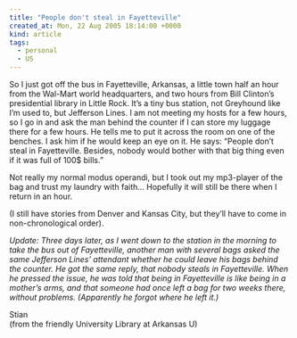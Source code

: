 ```yaml
---
title: "People don't steal in Fayetteville"
created_at: Mon, 22 Aug 2005 18:14:00 +0000
kind: article
tags:
  - personal
  - US
---
```


So I just got off the bus in Fayetteville, Arkansas, a little town half
an hour from the Wal-Mart world headquarters, and two hours from Bill
Clinton’s presidential library in Little Rock. It’s a tiny bus station,
not Greyhound like I’m used to, but Jefferson Lines. I am not meeting my
hosts for a few hours, so I go in and ask the man behind the counter if
I can store my luggage there for a few hours. He tells me to put it
across the room on one of the benches. I ask him if he would keep an eye
on it. He says: “People don’t steal in Fayetteville. Besides, nobody
would bother with that big thing even if it was full of 100\$ bills.”

Not really my normal modus operandi, but I took out my mp3-player of the
bag and trust my laundry with faith… Hopefully it will still be there
when I return in an hour.

(I still have stories from Denver and Kansas City, but they’ll have to
come in non-chronological order).

*Update: Three days later, as I went down to the station in the morning
to take the bus out of Fayetteville, another man with several bags asked
the same Jefferson Lines’ attendant whether he could leave his bags
behind the counter. He got the same reply, that nobody steals in
Fayetteville. When he pressed the issue, he was told that being in
Fayetteville is like being in a mother’s arms, and that someone had once
left a bag for two weeks there, without problems. (Apparently he forgot
where he left it.)*

Stian\
 (from the friendly University Library at Arkansas U)
